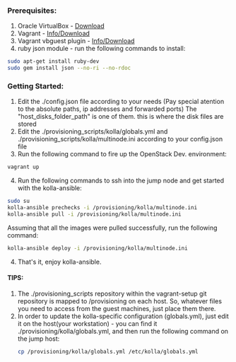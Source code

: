 ### Prerequisites:

1. Oracle VirtualBox - [Download](https://www.virtualbox.org/wiki/Downloads)
2. Vagrant - [Info/Download](https://www.vagrantup.com/downloads.html)
3. Vagrant vbguest plugin - [Info/Download](https://github.com/dotless-de/vagrant-vbguest)
4. ruby json module - run the following commands to install:
```bash
sudo apt-get install ruby-dev
sudo gem install json --no-ri --no-rdoc
```

### Getting Started:

1. Edit the ./config.json file according to your needs (Pay special atention to the absolute paths, ip addresses and forwarded ports) 
The "host_disks_folder_path" is one of them. this is where the disk files are stored
2. Edit the ./provisioning_scripts/kolla/globals.yml and ./provisioning_scripts/kolla/multinode.ini according
to your config.json file
3. Run the following command to fire up the OpenStack Dev. environment:
```bash
vagrant up
```
4. Run the following commands to ssh into the jump node and get started with the kolla-ansible:
```bash
sudo su
kolla-ansible prechecks -i /provisioning/kolla/multinode.ini
kolla-ansible pull -i /provisioning/kolla/multinode.ini
```
Assuming that all the images were pulled successfully, run the following command:
```bash
kolla-ansible deploy -i /provisioning/kolla/multinode.ini
```
4. That's it, enjoy kolla-ansible.

#### TIPS:
1. The ./provisioning_scripts repository within the vagrant-setup git repository is mapped to /provisioning on each host. So, whatever files you
need to access from the guest machines, just place them there.
2. In order to update the kolla-specific configuration (globals.yml), just edit it on the host(your workstation) - you can find it ./provisioning/kolla/globals.yml,
and then run the following command on the jump host:
    ```bash
    cp /provisioning/kolla/globals.yml /etc/kolla/globals.yml
    ```